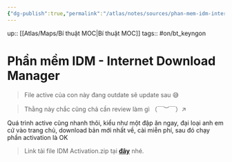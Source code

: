```yaml
---
{"dg-publish":true,"permalink":"/atlas/notes/sources/phan-mem-idm-internet-download-manager/"}
---
```


up:: [[Atlas/Maps/Bí thuật MOC\|Bí thuật MOC]]
tags:: #on/bt_keyngon 

# Phần mềm IDM - Internet Download Manager
> File active của con này đang outdate sẽ update sau 😅

> Thằng này chắc cũng chả cần review làm gì （￣︶￣）↗　

Quá trình active cũng nhanh thôi, kiểu như một đập ăn ngay, đại loại anh em cứ vào trang chủ, download bản mới nhất về, cài miễn phí, sau đó chạy phần activation là OK

> Link tải file IDM Activation.zip tại [**đây**](https://justpaste.it/9ja8g?fbclid=IwAR13aUVvvFxKwi0ha8qwe_LpHFUObAEImih7BFLvwE2MY7r8oWsijGXZ5YQ) nhé.


